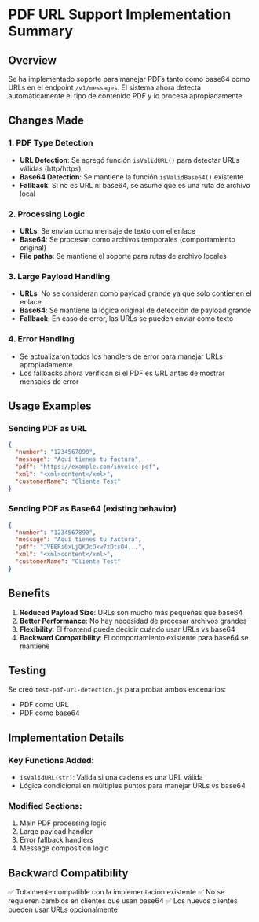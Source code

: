 # PDF URL Support Implementation Summary

## Overview
Se ha implementado soporte para manejar PDFs tanto como base64 como URLs en el endpoint `/v1/messages`. El sistema ahora detecta automáticamente el tipo de contenido PDF y lo procesa apropiadamente.

## Changes Made

### 1. PDF Type Detection
- **URL Detection**: Se agregó función `isValidURL()` para detectar URLs válidas (http/https)
- **Base64 Detection**: Se mantiene la función `isValidBase64()` existente
- **Fallback**: Si no es URL ni base64, se asume que es una ruta de archivo local

### 2. Processing Logic
- **URLs**: Se envían como mensaje de texto con el enlace
- **Base64**: Se procesan como archivos temporales (comportamiento original)
- **File paths**: Se mantiene el soporte para rutas de archivo locales

### 3. Large Payload Handling
- **URLs**: No se consideran como payload grande ya que solo contienen el enlace
- **Base64**: Se mantiene la lógica original de detección de payload grande
- **Fallback**: En caso de error, las URLs se pueden enviar como texto

### 4. Error Handling
- Se actualizaron todos los handlers de error para manejar URLs apropiadamente
- Los fallbacks ahora verifican si el PDF es URL antes de mostrar mensajes de error

## Usage Examples

### Sending PDF as URL
```json
{
  "number": "1234567890",
  "message": "Aquí tienes tu factura",
  "pdf": "https://example.com/invoice.pdf",
  "xml": "<xml>content</xml>",
  "customerName": "Cliente Test"
}
```

### Sending PDF as Base64 (existing behavior)
```json
{
  "number": "1234567890", 
  "message": "Aquí tienes tu factura",
  "pdf": "JVBERi0xLjQKJcOkw7zDtsO4...",
  "xml": "<xml>content</xml>",
  "customerName": "Cliente Test"
}
```

## Benefits

1. **Reduced Payload Size**: URLs son mucho más pequeñas que base64
2. **Better Performance**: No hay necesidad de procesar archivos grandes
3. **Flexibility**: El frontend puede decidir cuándo usar URLs vs base64
4. **Backward Compatibility**: El comportamiento existente para base64 se mantiene

## Testing

Se creó `test-pdf-url-detection.js` para probar ambos escenarios:
- PDF como URL
- PDF como base64

## Implementation Details

### Key Functions Added:
- `isValidURL(str)`: Valida si una cadena es una URL válida
- Lógica condicional en múltiples puntos para manejar URLs vs base64

### Modified Sections:
1. Main PDF processing logic
2. Large payload handler
3. Error fallback handlers
4. Message composition logic

## Backward Compatibility
✅ Totalmente compatible con la implementación existente
✅ No se requieren cambios en clientes que usan base64
✅ Los nuevos clientes pueden usar URLs opcionalmente